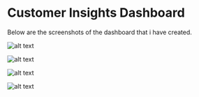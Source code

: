 # Customer Insights Dashboard

Below are the screenshots of the dashboard that i have created. 

![alt text](https://github.com/work-mohit/PowerBIVisualizations/blob/1709e98f91a98874d5493cc21ff6441479adfc6c/Bike%20Buyers/Screenshots/cap4.PNG)

![alt text](https://github.com/work-mohit/PowerBIVisualizations/blob/1709e98f91a98874d5493cc21ff6441479adfc6c/Bike%20Buyers/Screenshots/cap1.PNG)

![alt text](https://github.com/work-mohit/PowerBIVisualizations/blob/1709e98f91a98874d5493cc21ff6441479adfc6c/Bike%20Buyers/Screenshots/cap2.PNG)





![alt text](https://github.com/work-mohit/PowerBIVisualizations/blob/1709e98f91a98874d5493cc21ff6441479adfc6c/Bike%20Buyers/Screenshots/cap3.PNG)
